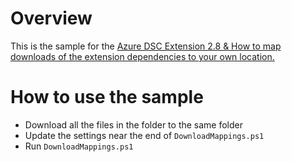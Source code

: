# Overview
This is the sample for the [Azure DSC Extension 2.8 & How to map downloads of the extension dependencies to your own location.](http://blogs.msdn.com/b/powershell/archive/2015/10/21/azure-dsc-extension-2-2-amp-how-to-map-downloads-of-the-extension-dependencies-to-your-own-location.aspx)

# How to use the sample
* Download all the files in the folder to the same folder
* Update the settings near the end of `DownloadMappings.ps1`
* Run `DownloadMappings.ps1`